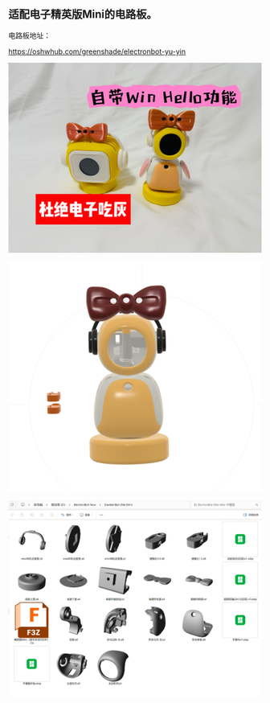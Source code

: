 ## 适配电子精英版Mini的电路板。

电路板地址：

https://oshwhub.com/greenshade/electronbot-yu-yin

![image](/image/eb-mini-all.jpg)

![image](/image/Eb-Elite-Mini.png)

![image](/image/Eb-Elite-Mini-Model.png)